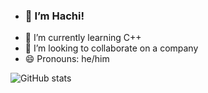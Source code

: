 - ### 👋 I’m Hachi!
- 🌱 I’m currently learning C++
- 💞 I’m looking to collaborate on a company
- 😄 Pronouns: he/him

![ GitHub stats](https://github-readme-stats.vercel.app/api?username=hachlil&show_icons=true&theme=dracula)
